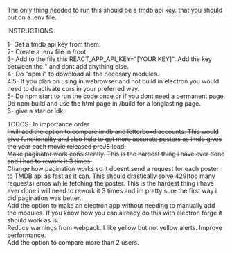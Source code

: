 The only thing needed to run this should be a tmdb api key. that you should put on a .env file.

INSTRUCTIONS 

1- Get a tmdb api key from them.   
2- Create a .env file in /root   
3- Add to the file this REACT_APP_API_KEY="[YOUR KEY]". Add the key between the " and dont add anything else.   
4- Do "npm i" to download all the necesary modules.   
4.5- If you plan on using in webrowser and not build in electron you would need to deactivate cors in your preferred way.   
5- Do npm start to run the code once or if you dont need a permanent page. Do npm build and use the html page in /build for a longlasting page.   
6- give a star or idk.   


TODOS- In importance order   
~~I will add the option to compare imdb and letterboxd accounts. This would give functionality and also help to get more accurate posters as imdb gives the year each movie released preJS load.~~   
~~Make paginator work consistently. This is the hardest thing i have ever done and i had to rework it 3 times.~~     
Change how pagination works so it doesnt send a request for each poster to TMDB api as fast as it can. This should drastically solve 429(too many requests) erros while fetching the poster. This is the hardest thing i have ever done i will need to rework it 3 times and im pretty sure the first way i did pagination was better.      
Add the option to make an electron app without needing to manually add the modules. If you know how you can already do this with electron forge it should work as is.   
Reduce warnings from webpack. I like yellow but not yellow alerts.
Improve performance.   
Add the option to compare more than 2 users.   
